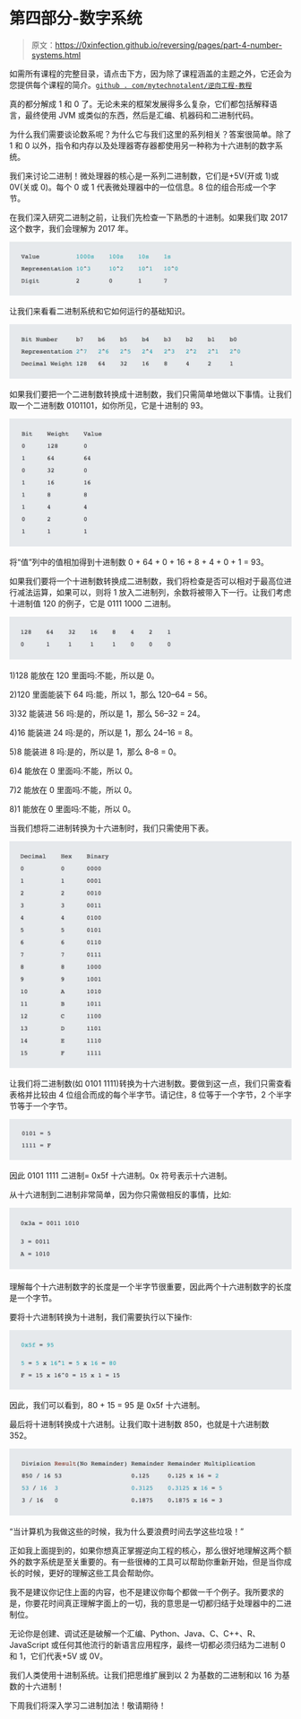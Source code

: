 # 第四部分-数字系统

> 原文：<https://0xinfection.github.io/reversing/pages/part-4-number-systems.html>

如需所有课程的完整目录，请点击下方，因为除了课程涵盖的主题之外，它还会为您提供每个课程的简介。[`github . com/mytechnotalent/逆向工程-教程`](https://github.com/mytechnotalent/Reverse-Engineering-Tutorial)

真的都分解成 1 和 0 了。无论未来的框架发展得多么复杂，它们都包括解释语言，最终使用 JVM 或类似的东西，然后是汇编、机器码和二进制代码。

为什么我们需要谈论数系呢？为什么它与我们这里的系列相关？答案很简单。除了 1 和 0 以外，指令和内存以及处理器寄存器都使用另一种称为十六进制的数字系统。

我们来讨论二进制！微处理器的核心是一系列二进制数，它们是+5V(开或 1)或 0V(关或 0)。每个 0 或 1 代表微处理器中的一位信息。8 位的组合形成一个字节。

在我们深入研究二进制之前，让我们先检查一下熟悉的十进制。如果我们取 2017 这个数字，我们会理解为 2017 年。

![](img/88317ebdfcad0ef841eb36e1c601393f.png)

让我们来看看二进制系统和它如何运行的基础知识。

![](img/7779a13aaf68411ad56835b4447507b7.png)

如果我们要把一个二进制数转换成十进制数，我们只需简单地做以下事情。让我们取一个二进制数 0101101，如你所见，它是十进制的 93。

![](img/0e53016a7cc49cf677c6e9466100ae59.png)

将“值”列中的值相加得到十进制数 0 + 64 + 0 + 16 + 8 + 4 + 0 + 1 = 93。

如果我们要将一个十进制数转换成二进制数，我们将检查是否可以相对于最高位进行减法运算，如果可以，则将 1 放入二进制列，余数将被带入下一行。让我们考虑十进制值 120 的例子，它是 0111 1000 二进制。

![](img/dce49deacdf7f9a2ed5d00f86840e552.png)

1)128 能放在 120 里面吗:不能，所以是 0。

2)120 里面能装下 64 吗:能，所以 1，那么 120–64 = 56。

3)32 能装进 56 吗:是的，所以是 1，那么 56–32 = 24。

4)16 能装进 24 吗:是的，所以是 1，那么 24–16 = 8。

5)8 能装进 8 吗:是的，所以是 1，那么 8–8 = 0。

6)4 能放在 0 里面吗:不能，所以 0。

7)2 能放在 0 里面吗:不能，所以 0。

8)1 能放在 0 里面吗:不能，所以 0。

当我们想将二进制转换为十六进制时，我们只需使用下表。

![](img/b219587b13a1204a9d3a1995dae4c7ec.png)

让我们将二进制数(如 0101 1111)转换为十六进制数。要做到这一点，我们只需查看表格并比较由 4 位组合而成的每个半字节。请记住，8 位等于一个字节，2 个半字节等于一个字节。

![](img/eb76338e3f670d5d9757a2bbe131728b.png)

因此 0101 1111 二进制= 0x5f 十六进制。0x 符号表示十六进制。

从十六进制到二进制非常简单，因为你只需做相反的事情，比如:

![](img/2a1c29ee44982ac3df263d47056d8a39.png)

理解每个十六进制数字的长度是一个半字节很重要，因此两个十六进制数字的长度是一个字节。

要将十六进制转换为十进制，我们需要执行以下操作:

![](img/567ee30243fda3fe9cceef1fb3e09b6e.png)

因此，我们可以看到，80 + 15 = 95 是 0x5f 十六进制。

最后将十进制转换成十六进制。让我们取十进制数 850，也就是十六进制数 352。

![](img/6ef487475e8a4f92f3cd591867d9685c.png)

“当计算机为我做这些的时候，我为什么要浪费时间去学这些垃圾！”

正如我上面提到的，如果你想真正掌握逆向工程的核心，那么很好地理解这两个额外的数字系统是至关重要的。有一些很棒的工具可以帮助你重新开始，但是当你成长的时候，更好的理解这些工具会帮助你。

我不是建议你记住上面的内容，也不是建议你每个都做一千个例子。我所要求的是，你要花时间真正理解字面上的一切，我的意思是一切都归结于处理器中的二进制位。

无论你是创建、调试还是破解一个汇编、Python、Java、C、C++、R、JavaScript 或任何其他流行的新语言应用程序，最终一切都必须归结为二进制 0 和 1，它们代表+5V 或 0V。

我们人类使用十进制系统。让我们把思维扩展到以 2 为基数的二进制和以 16 为基数的十六进制！

下周我们将深入学习二进制加法！敬请期待！